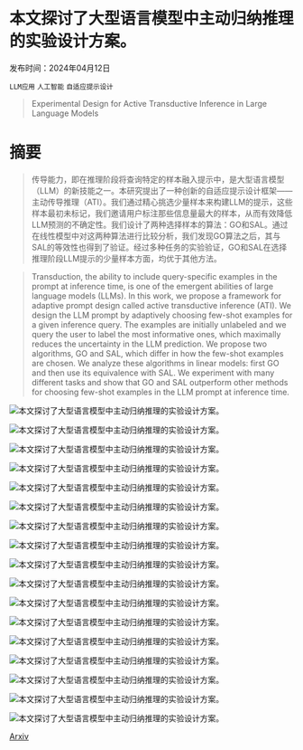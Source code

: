 # 本文探讨了大型语言模型中主动归纳推理的实验设计方案。

发布时间：2024年04月12日

`LLM应用` `人工智能` `自适应提示设计`

> Experimental Design for Active Transductive Inference in Large Language Models

# 摘要

> 传导能力，即在推理阶段将查询特定的样本融入提示中，是大型语言模型（LLM）的新技能之一。本研究提出了一种创新的自适应提示设计框架——主动传导推理（ATI）。我们通过精心挑选少量样本来构建LLM的提示，这些样本最初未标记，我们邀请用户标注那些信息量最大的样本，从而有效降低LLM预测的不确定性。我们设计了两种选择样本的算法：GO和SAL。通过在线性模型中对这两种算法进行比较分析，我们发现GO算法之后，其与SAL的等效性也得到了验证。经过多种任务的实验验证，GO和SAL在选择推理阶段LLM提示的少量样本方面，均优于其他方法。

> Transduction, the ability to include query-specific examples in the prompt at inference time, is one of the emergent abilities of large language models (LLMs). In this work, we propose a framework for adaptive prompt design called active transductive inference (ATI). We design the LLM prompt by adaptively choosing few-shot examples for a given inference query. The examples are initially unlabeled and we query the user to label the most informative ones, which maximally reduces the uncertainty in the LLM prediction. We propose two algorithms, GO and SAL, which differ in how the few-shot examples are chosen. We analyze these algorithms in linear models: first GO and then use its equivalence with SAL. We experiment with many different tasks and show that GO and SAL outperform other methods for choosing few-shot examples in the LLM prompt at inference time.

![本文探讨了大型语言模型中主动归纳推理的实验设计方案。](../../../paper_images/2404.08846/x1.png)

![本文探讨了大型语言模型中主动归纳推理的实验设计方案。](../../../paper_images/2404.08846/x2.png)

![本文探讨了大型语言模型中主动归纳推理的实验设计方案。](../../../paper_images/2404.08846/x3.png)

![本文探讨了大型语言模型中主动归纳推理的实验设计方案。](../../../paper_images/2404.08846/x4.png)

![本文探讨了大型语言模型中主动归纳推理的实验设计方案。](../../../paper_images/2404.08846/x5.png)

![本文探讨了大型语言模型中主动归纳推理的实验设计方案。](../../../paper_images/2404.08846/x6.png)

![本文探讨了大型语言模型中主动归纳推理的实验设计方案。](../../../paper_images/2404.08846/x7.png)

![本文探讨了大型语言模型中主动归纳推理的实验设计方案。](../../../paper_images/2404.08846/x8.png)

![本文探讨了大型语言模型中主动归纳推理的实验设计方案。](../../../paper_images/2404.08846/x9.png)

![本文探讨了大型语言模型中主动归纳推理的实验设计方案。](../../../paper_images/2404.08846/x10.png)

![本文探讨了大型语言模型中主动归纳推理的实验设计方案。](../../../paper_images/2404.08846/x11.png)

![本文探讨了大型语言模型中主动归纳推理的实验设计方案。](../../../paper_images/2404.08846/x12.png)

![本文探讨了大型语言模型中主动归纳推理的实验设计方案。](../../../paper_images/2404.08846/arc_expansion_contraction.png)

![本文探讨了大型语言模型中主动归纳推理的实验设计方案。](../../../paper_images/2404.08846/arc_ablation_rotation.png)

![本文探讨了大型语言模型中主动归纳推理的实验设计方案。](../../../paper_images/2404.08846/pcfg_ablation.png)

![本文探讨了大型语言模型中主动归纳推理的实验设计方案。](../../../paper_images/2404.08846/iris_ablation_mis_class.png)

![本文探讨了大型语言模型中主动归纳推理的实验设计方案。](../../../paper_images/2404.08846/x13.png)

[Arxiv](https://arxiv.org/abs/2404.08846)
